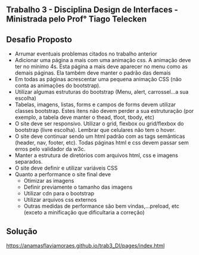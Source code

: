 ## Trabalho 3 -  Disciplina Design de Interfaces -  Ministrada pelo Prof°  Tiago Telecken

## Desafio Proposto
- Arrumar eventuais problemas citados no trabalho anterior
- Adicionar uma página a mais com uma animação css. A animação deve ter no mínimo 4s. Esta página a mais deve aparecer no menu como as demais páginas. Ela também deve manter o padrão das demais
- Em todas as páginas acrescentar uma pequena animação CSS (não conta as animações do bootstrap).
- Utilizar algumas estruturas do bootstrap (Menu, alert, carrossel...a sua escolha)
- Tabelas, imagens, listas, forms e campos de forms devem utilizar classes bootstrap. Estes itens não devem perder a sua estruturação (por exemplo, a tabela deve manter o thead, tfoot, tbody, etc)
- O site deve ser responsivo. Utilizar o grid, flexbox ou grid/flexbox do bootstrap (livre escolha). Lembrar que celulares não tem o hover.
- O site deve continuar sendo um html padrão com as tags semânticas (header, nav, footer, etc). Todas páginas html e css devem passar
sem erros pelo validador da w3c.
- Manter a estrutura de diretórios com arquivos html, css e imagens separados.
- O site deve definir e utilizar variáveis CSS
- Quanto a performance o site final deve
    - Otimizar as imagens
    - Definir previamente o tamanho das imagens
    - Utilizar cdn para o bootstrap
    - Utilizar arquivos css externos
    - Outras medidas de performance são bem vindas,...preload, etc (exceto a minificação que dificultaria a correção)

## Solução 

https://anamasflaviamoraes.github.io/trab3_DI/pages/index.html
